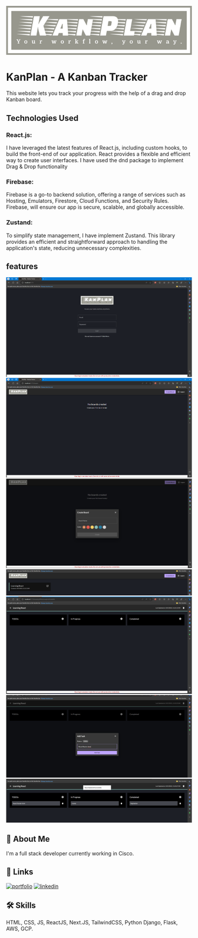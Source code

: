 
![Logo](./screenshots/logo.svg)


# KanPlan - A Kanban Tracker

This website lets you track your progress with the help of a drag and drop Kanban board.

## Technologies Used
### React.js: 
I have leveraged the latest features of React.js, including custom hooks, to build the front-end of our application. React provides a flexible and efficient way to create user interfaces. I have used the dnd package to implement Drag & Drop functionality

### Firebase: 
Firebase is a go-to backend solution, offering a range of services such as Hosting, Emulators, Firestore, Cloud Functions, and Security Rules. Firebase, will ensure our app is secure, scalable, and globally accessible.

### Zustand: 
To simplify state management, I have implement Zustand. This library provides an efficient and straightforward approach to handling the application's state, reducing unnecessary complexities.

## features
![](./screenshots/Auth.png)
![](./screenshots/noBoards.png)
![](./screenshots/createBoard.png)
![](./screenshots/boardCreated.png)
![](./screenshots/BoardScreen.png)
![](./screenshots/addTask.png)
![](./screenshots/BoardScreen-actions.png)


## 🚀 About Me
I'm a full stack developer currently working in Cisco.


## 🔗 Links
[![portfolio](https://img.shields.io/badge/my_portfolio-000?style=for-the-badge&logo=ko-fi&logoColor=white)](https://katherineoelsner.com/)
[![linkedin](https://img.shields.io/badge/linkedin-0A66C2?style=for-the-badge&logo=linkedin&logoColor=white)](https://www.linkedin.com/in/sushantshukla/)



## 🛠 Skills
HTML, CSS, JS, ReactJS, Next.JS, TailwindCSS, Python Django, Flask, AWS, GCP.

